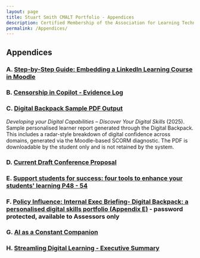 ```yaml
---
layout: page
title: Stuart Smith CMALT Portfolio - Appendices
description: Certified Membership of the Association for Learning Technology (CMALT) portfolio of Stuart Smith, MSc, BA (Hons).
permalink: /Appendices/
---
```

## Appendices

### A.  [Step-by-Step Guide: Embedding a LinkedIn Learning Course in Moodle](./assets/media/linkedinLearningMoodleEmbeddingCompressedForWeb.pdf)

### B. [Censorship in Copilot - Evidence Log](./assets/media/Censorship_in_Copilot_Evidence_Cleaned.pdf)

### C. [Digital Backpack Sample PDF Output](./assets/media/Developing_your_Digital_Skills.pdf)

*Developing your Digital Capabilities – Discover Your Digital Skills* (2025). Sample personalised learner report generated through the Digital Backpack. This includes a radar-style breakdown of digital confidence across domains, generated via the Moodle-based SCORM diagnostic. The PDF is downloadable by the student only and is not retained by the system.

### D. [Current Draft Conference Proposal](./assets/media/Conference_Proposal_Smith_CMALT.pdf)

### E. [Support students for success: four tools to enhance your students' learning P48 - 54](./assets/media/adst_shift_2025.pdf)

### F. [Policy Influence: Internal Exec Briefing- Digital Backpack: a personalised digital skills portfolio (Appendix E)](./assets/media/Digital_Backpack_About_Rst.pdf) - password protected, available to Assessors only

### G. [AI as a Constant Companion](./assets/media/AI_as_a_Constant_Companion_2024-07-01_16_44_30.pdf)

### H. [Streamling Digital Learning - Executive Summary](./assets/media/UoG-Streamlining-Digital-Learning-LinkedInLearning-Moodle.pdf)

